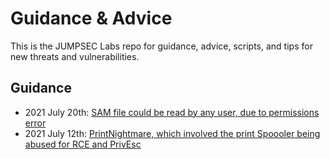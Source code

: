 # Guidance & Advice

This is the JUMPSEC Labs repo for guidance, advice, scripts, and tips for new threats and vulnerabilities.

## Guidance
* 2021 July 20th: [SAM file could be read by any user, due to permissions error](SAM_Permissions/readme.md)
* 2021 July 12th: [PrintNightmare, which involved the print Spoooler being abused for RCE and PrivEsc](https://github.com/JumpsecLabs/PrintNightmare)
